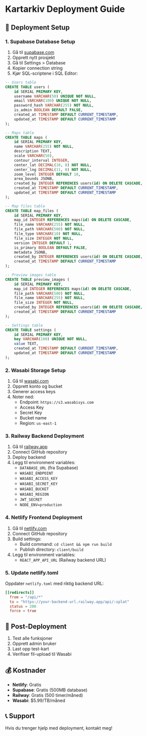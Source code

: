 # Kartarkiv Deployment Guide

## 🚀 Deployment Setup

### 1. Supabase Database Setup

1. Gå til [supabase.com](https://supabase.com)
2. Opprett nytt prosjekt
3. Gå til Settings > Database
4. Kopier connection string
5. Kjør SQL-scriptene i SQL Editor:

```sql
-- Users table
CREATE TABLE users (
    id SERIAL PRIMARY KEY,
    username VARCHAR(50) UNIQUE NOT NULL,
    email VARCHAR(100) UNIQUE NOT NULL,
    password_hash VARCHAR(255) NOT NULL,
    is_admin BOOLEAN DEFAULT FALSE,
    created_at TIMESTAMP DEFAULT CURRENT_TIMESTAMP,
    updated_at TIMESTAMP DEFAULT CURRENT_TIMESTAMP
);

-- Maps table
CREATE TABLE maps (
    id SERIAL PRIMARY KEY,
    name VARCHAR(255) NOT NULL,
    description TEXT,
    scale VARCHAR(50),
    contour_interval INTEGER,
    center_lat DECIMAL(10, 8) NOT NULL,
    center_lng DECIMAL(11, 8) NOT NULL,
    zoom_level INTEGER DEFAULT 10,
    area_bounds JSONB,
    created_by INTEGER REFERENCES users(id) ON DELETE CASCADE,
    created_at TIMESTAMP DEFAULT CURRENT_TIMESTAMP,
    updated_at TIMESTAMP DEFAULT CURRENT_TIMESTAMP
);

-- Map files table
CREATE TABLE map_files (
    id SERIAL PRIMARY KEY,
    map_id INTEGER REFERENCES maps(id) ON DELETE CASCADE,
    file_name VARCHAR(255) NOT NULL,
    file_path VARCHAR(500) NOT NULL,
    file_type VARCHAR(10) NOT NULL,
    file_size INTEGER NOT NULL,
    version INTEGER DEFAULT 1,
    is_primary BOOLEAN DEFAULT FALSE,
    metadata JSONB,
    created_by INTEGER REFERENCES users(id) ON DELETE CASCADE,
    created_at TIMESTAMP DEFAULT CURRENT_TIMESTAMP
);

-- Preview images table
CREATE TABLE preview_images (
    id SERIAL PRIMARY KEY,
    map_id INTEGER REFERENCES maps(id) ON DELETE CASCADE,
    file_path VARCHAR(500) NOT NULL,
    file_name VARCHAR(255) NOT NULL,
    file_size INTEGER NOT NULL,
    created_by INTEGER REFERENCES users(id) ON DELETE CASCADE,
    created_at TIMESTAMP DEFAULT CURRENT_TIMESTAMP
);

-- Settings table
CREATE TABLE settings (
    id SERIAL PRIMARY KEY,
    key VARCHAR(100) UNIQUE NOT NULL,
    value TEXT,
    created_at TIMESTAMP DEFAULT CURRENT_TIMESTAMP,
    updated_at TIMESTAMP DEFAULT CURRENT_TIMESTAMP
);
```

### 2. Wasabi Storage Setup

1. Gå til [wasabi.com](https://wasabi.com)
2. Opprett konto og bucket
3. Generer access keys
4. Noter ned:
   - Endpoint: `https://s3.wasabisys.com`
   - Access Key
   - Secret Key
   - Bucket name
   - Region: `us-east-1`

### 3. Railway Backend Deployment

1. Gå til [railway.app](https://railway.app)
2. Connect GitHub repository
3. Deploy backend
4. Legg til environment variables:
   - `DATABASE_URL` (fra Supabase)
   - `WASABI_ENDPOINT`
   - `WASABI_ACCESS_KEY`
   - `WASABI_SECRET_KEY`
   - `WASABI_BUCKET`
   - `WASABI_REGION`
   - `JWT_SECRET`
   - `NODE_ENV=production`

### 4. Netlify Frontend Deployment

1. Gå til [netlify.com](https://netlify.com)
2. Connect GitHub repository
3. Build settings:
   - Build command: `cd client && npm run build`
   - Publish directory: `client/build`
4. Legg til environment variables:
   - `REACT_APP_API_URL` (Railway backend URL)

### 5. Update netlify.toml

Oppdater `netlify.toml` med riktig backend URL:

```toml
[[redirects]]
  from = "/api/*"
  to = "https://your-backend-url.railway.app/api/:splat"
  status = 200
  force = true
```

## 🔧 Post-Deployment

1. Test alle funksjoner
2. Opprett admin bruker
3. Last opp test-kart
4. Verifiser fil-upload til Wasabi

## 💰 Kostnader

- **Netlify**: Gratis
- **Supabase**: Gratis (500MB database)
- **Railway**: Gratis (500 timer/måned)
- **Wasabi**: $5.99/TB/måned

## 📞 Support

Hvis du trenger hjelp med deployment, kontakt meg!
